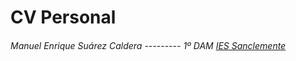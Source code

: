 # CV Personal

###### Manuel Enrique Suárez Caldera --------- 1º DAM [IES Sanclemente](https://www.iessanclemente.net/)